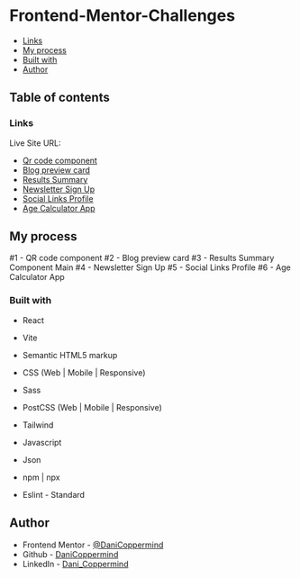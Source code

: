 # Frontend-Mentor-Challenges

- [Links](#links)
- [My process](#my-process)
- [Built with](#built-with)
- [Author](#author)

## Table of contents

### Links

Live Site URL:

- [Qr code component](https://phenomenal-smakager-6d6b9d.netlify.app)
- [Blog preview card](https://imaginative-gelato-5597e0.netlify.app)
- [Results Summary](https://prismatic-smakager-ffe1ff.netlify.app)
- [Newsletter Sign Up](https://frolicking-basbousa-5e9a27.netlify.app)
- [Social Links Profile](https://bucolic-cascaron-bb04fb.netlify.app)
- [Age Calculator App]()


## My process

#1 - QR code component
#2 - Blog preview card
#3 - Results Summary Component Main 
#4 - Newsletter Sign Up
#5 - Social Links Profile
#6 - Age Calculator App

### Built with

- React
- Vite

- Semantic HTML5 markup

- CSS (Web | Mobile | Responsive)
- Sass
- PostCSS (Web | Mobile | Responsive)
- Tailwind

- Javascript
- Json

- npm | npx 
- Eslint - Standard

## Author

- Frontend Mentor - [@DaniCoppermind](https://www.frontendmentor.io/profile/DaniCoppermind)
- Github - [DaniCoppermind](https://github.com/DaniCoppermind)
- LinkedIn - [Dani_Coppermind](https://www.linkedin.com/in/coppermindev/)
